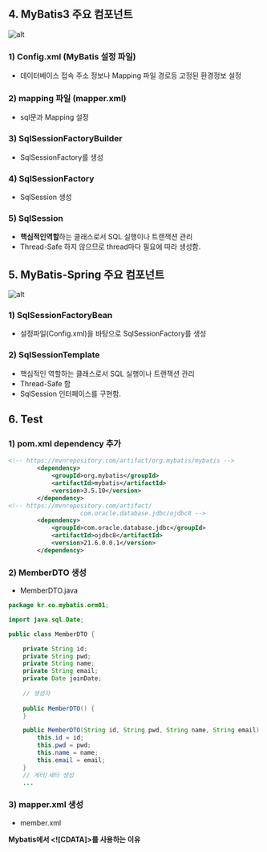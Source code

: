 ## 4. MyBatis3 주요 컴포넌트

![alt](/assets/images/post/spring/20.png)

### 1) Config.xml (MyBatis 설정 파일)

* 데이터베이스 접속 주소 정보나 Mapping 파일 경로등 고정된 환경정보 설정

### 2) mapping 파일 (mapper.xml)

* sql문과 Mapping 설정

### 3) SqlSessionFactoryBuilder

* SqlSessionFactory를 생성

### 4) SqlSessionFactory

* SqlSession 생성

### 5) SqlSession

* **핵심적인역할**하는 클래스로서 SQL 실행이나 트랜잭션 관리
* Thread-Safe 하지 않으므로 thread마다 필요에 따라 생성함.

## 5. MyBatis-Spring 주요 컴포넌트

![alt](/assets/images/post/spring/21.png)

### 1) SqlSessionFactoryBean

* 설정파일(Config.xml)을 바탕으로 SqlSessionFactory를 생성

### 2) SqlSessionTemplate

* 핵심적인 역할하는 클래스로서 SQL 실행이나 트랜잭션 관리
* Thread-Safe 함
* SqlSession 인터페이스를 구현함.

## 6. Test

### 1) pom.xml dependency 추가

```xml
<!-- https://mvnrepository.com/artifact/org.mybatis/mybatis -->
		<dependency>
			<groupId>org.mybatis</groupId>
			<artifactId>mybatis</artifactId>
			<version>3.5.10</version>
		</dependency>
<!-- https://mvnrepository.com/artifact/
                    com.oracle.database.jdbc/ojdbc8 -->
		<dependency>
			<groupId>com.oracle.database.jdbc</groupId>
			<artifactId>ojdbc8</artifactId>
			<version>21.6.0.0.1</version>
		</dependency>
```

### 2) MemberDTO 생성

* MemberDTO.java

```java
package kr.co.mybatis.orm01;

import java.sql.Date;

public class MemberDTO {

	private String id;
	private String pwd;
	private String name;
	private String email;
	private Date joinDate;
	
	// 생성자
	
	public MemberDTO() {
	}

	public MemberDTO(String id, String pwd, String name, String email) {
		this.id = id;
		this.pwd = pwd;
		this.name = name;
		this.email = email;
	}
    // 게터/세터 생성
    ...
```

### 3) mapper.xml 생성

* member.xml

<a><b>Mybatis에서 <![CDATA]>를 사용하는 이유<b><a>


